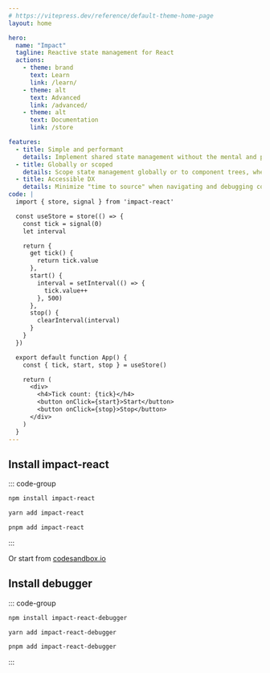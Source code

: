 ```yaml
---
# https://vitepress.dev/reference/default-theme-home-page
layout: home

hero:
  name: "Impact"
  tagline: Reactive state management for React
  actions:
    - theme: brand
      text: Learn
      link: /learn/
    - theme: alt
      text: Advanced
      link: /advanced/
    - theme: alt
      text: Documentation
      link: /store

features:
  - title: Simple and performant
    details: Implement shared state management without the mental and performance overhead of component reconcilication.
  - title: Globally or scoped
    details: Scope state management globally or to component trees, where React data fetching patterns can be embraced.
  - title: Accessible DX
    details: Minimize "time to source" when navigating and debugging code. Sourcemaps driven debugger giving you code insight during runtime.
code: |
  import { store, signal } from 'impact-react'

  const useStore = store(() => {
    const tick = signal(0)
    let interval

    return {
      get tick() {
        return tick.value
      },
      start() {
        interval = setInterval(() => {
          tick.value++
        }, 500)
      },
      stop() {
        clearInterval(interval)
      }
    }
  })

  export default function App() {
    const { tick, start, stop } = useStore()

    return (
      <div>
        <h4>Tick count: {tick}</h4>
        <button onClick={start}>Start</button>
        <button onClick={stop}>Stop</button>
      </div>
    )
  }
---
```



<HomeContent>

<Playground />

## Install impact-react

::: code-group

```sh [npm]
npm install impact-react
```

```sh [yarn]
yarn add impact-react
```

```sh [pnpm]
pnpm add impact-react
```

:::

Or start from [codesandbox.io](https://codesandbox.io/p/devbox/impact-template-fp6gd9)

## Install debugger

::: code-group

```sh [npm]
npm install impact-react-debugger
```

```sh [yarn]
yarn add impact-react-debugger
```

```sh [pnpm]
pnpm add impact-react-debugger
```

:::

</HomeContent>